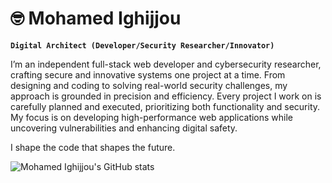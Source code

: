# 🤓 Mohamed Ighijjou

**``Digital Architect (Developer/Security Researcher/Innovator)``**

I’m an independent full-stack web developer and cybersecurity researcher, crafting secure and innovative systems one project at a time. From designing and coding to solving real-world security challenges, my approach is grounded in precision and efficiency.
Every project I work on is carefully planned and executed, prioritizing both functionality and security. My focus is on developing high-performance web applications while uncovering vulnerabilities and enhancing digital safety.

I shape the code that shapes the future.

![Mohamed Ighijjou's GitHub stats](https://github-readme-stats.vercel.app/api?username=Wanda0fU&show_icons=true&theme=transparent)
